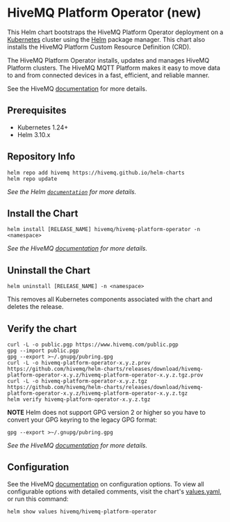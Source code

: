 # HiveMQ Platform Operator (new)

This Helm chart bootstraps the HiveMQ Platform Operator deployment on a [Kubernetes](http://kubernetes.io) cluster using the [Helm](https://helm.sh) package manager. This chart also installs the HiveMQ Platform Custom Resource Definition (CRD).

The HiveMQ Platform Operator installs, updates and manages HiveMQ Platform clusters. The HiveMQ MQTT Platform makes it easy to move data to and from connected devices in a fast, efficient, and reliable manner.

See the HiveMQ [documentation](https://docs.hivemq.com/hivemq-platform-operator/) for 
more details.

## Prerequisites

- Kubernetes 1.24+
- Helm 3.10.x

## Repository Info

```console
helm repo add hivemq https://hivemq.github.io/helm-charts
helm repo update
```

_See the Helm [`documentation`](https://helm.sh/docs/helm/helm_repo/) for more details._

## Install the Chart

```console
helm install [RELEASE_NAME] hivemq/hivemq-platform-operator -n <namespace>
```

_See the HiveMQ [documentation](https://docs.hivemq.com/hivemq-platform-operator/) for more details._

## Uninstall the Chart

```console
helm uninstall [RELEASE_NAME] -n <namespace>
```

This removes all Kubernetes components associated with the chart and deletes the release.

## Verify the chart

```console
curl -L -o public.pgp https://www.hivemq.com/public.pgp
gpg --import public.pgp
gpg --export >~/.gnupg/pubring.gpg
curl -L -o hivemq-platform-operator-x.y.z.prov https://github.com/hivemq/helm-charts/releases/download/hivemq-platform-operator-x.y.z/hivemq-platform-operator-x.y.z.tgz.prov
curl -L -o hivemq-platform-operator-x.y.z.tgz https://github.com/hivemq/helm-charts/releases/download/hivemq-platform-operator-x.y.z/hivemq-platform-operator-x.y.z.tgz
helm verify hivemq-platform-operator-x.y.z.tgz
```

**NOTE** Helm does not support GPG version 2 or higher so you have to convert your GPG keyring to the legacy GPG format:
```shell
gpg --export >~/.gnupg/pubring.gpg
```
_See the HiveMQ [documentation](https://docs.hivemq.com/hivemq-platform-operator/) for more details._

## Configuration

See the HiveMQ [documentation](https://docs.hivemq.com/hivemq-platform-operator/) on configuration options. To view all configurable options with detailed comments, visit the chart's [values.yaml](https://github.com/hivemq/helm-charts/tree/main/charts/hivemq-platform-operator/values.yaml), or run this command:

```console
helm show values hivemq/hivemq-platform-operator
```
